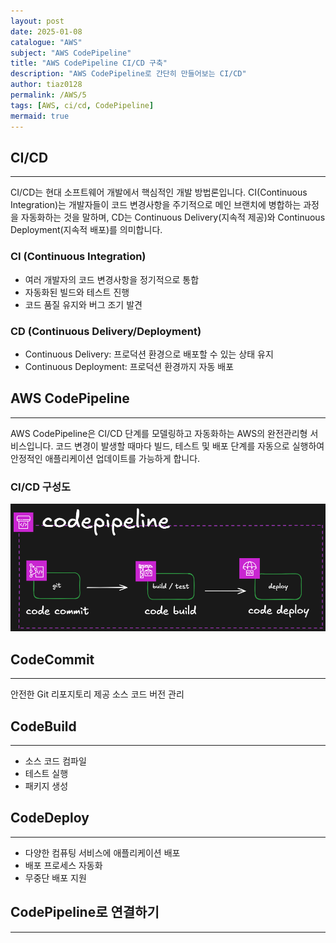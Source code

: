 ```yaml
---
layout: post
date: 2025-01-08
catalogue: "AWS"
subject: "AWS CodePipeline"
title: "AWS CodePipeline CI/CD 구축"
description: "AWS CodePipeline로 간단히 만들어보는 CI/CD"
author: tiaz0128
permalink: /AWS/5
tags: [AWS, ci/cd, CodePipeline]
mermaid: true
---
```


## CI/CD

---

CI/CD는 현대 소프트웨어 개발에서 핵심적인 개발 방법론입니다. CI(Continuous Integration)는 개발자들이 코드 변경사항을 주기적으로 메인 브랜치에 병합하는 과정을 자동화하는 것을 말하며, CD는 Continuous Delivery(지속적 제공)와 Continuous Deployment(지속적 배포)를 의미합니다.

### CI (Continuous Integration)

- 여러 개발자의 코드 변경사항을 정기적으로 통합
- 자동화된 빌드와 테스트 진행
- 코드 품질 유지와 버그 조기 발견

### CD (Continuous Delivery/Deployment)

- Continuous Delivery: 프로덕션 환경으로 배포할 수 있는 상태 유지
- Continuous Deployment: 프로덕션 환경까지 자동 배포

## AWS CodePipeline

---

AWS CodePipeline은 CI/CD 단계를 모델링하고 자동화하는 AWS의 완전관리형 서비스입니다. 코드 변경이 발생할 때마다 빌드, 테스트 및 배포 단계를 자동으로 실행하여 안정적인 애플리케이션 업데이트를 가능하게 합니다.

### CI/CD 구성도

![AWS CodePipeline CI/CD](/assets/img/content/AWS/005/003.png)

## CodeCommit

---

안전한 Git 리포지토리 제공
소스 코드 버전 관리

## CodeBuild

---

- 소스 코드 컴파일
- 테스트 실행
- 패키지 생성

## CodeDeploy

---

- 다양한 컴퓨팅 서비스에 애플리케이션 배포
- 배포 프로세스 자동화
- 무중단 배포 지원

## CodePipeline로 연결하기

---
